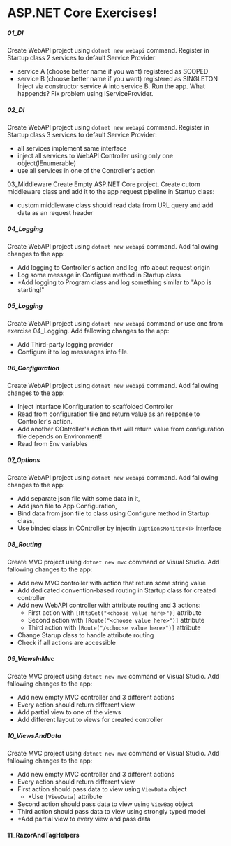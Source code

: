 # ASP.NET Core Exercises!

##### 01_DI
Create WebAPI project using `dotnet new webapi` command. Register in Startup class 2 services to default Service Provider
- service A (choose better name if you want) registered as SCOPED
- service B (choose better name if you want) registered as SINGLETON
Inject via constructor service A into service B.
Run the app.
What happends?
Fix problem using IServiceProvider.

##### 02_DI
Create WebAPI project using `dotnet new webapi` command. Register in Startup class 3 services to default Service Provider:
- all services implement same interface
- inject all services to WebAPI Controller using only one object(IEnumerable<T>)
- use all services in one of the Controller's action

03_Middleware
Create Empty ASP.NET Core project. Create cutom middleware class and add it to the app request pipeline in Startup class:
- custom middleware class should read data from URL query and add data as an request header

##### 04_Logging
Create WebAPI project using `dotnet new webapi` command. Add fallowing changes to the app:
- Add logging to Controller's action and log info about request origin
- Log some message in Configure method in Startup class
- *Add logging to Program class and log something similar to "App is starting!"

##### 05_Logging
Create WebAPI project using `dotnet new webapi` command or use one from exercise 04_Logging. Add fallowing changes to the app:
- Add Third-party logging provider
- Configure it to log messeages into file.

##### 06_Configuration
Create WebAPI project using `dotnet new webapi` command. Add fallowing changes to the app:
- Inject interface IConfiguration to scaffolded Controller 
- Read from configuration file and return value as an response to Controller's action.
- Add another COntroller's action that will return value from configuration file depends on Environment!
- Read from Env variables

##### 07_Options
Create WebAPI project using `dotnet new webapi` command. Add fallowing changes to the app:
- Add separate json file with some data in it,
- Add json file to App Configuration,
- Bind data from json file to class using Configure method in Startup class,
- Use binded class in COntroller by injectin `IOptionsMonitor<T>` interface

##### 08_Routing
Create MVC project using `dotnet new mvc` command or Visual Studio. Add fallowing changes to the app:
- Add new MVC controller with action that return some string value
- Add dedicated convention-based routing in Startup class for created controller
- Add new WebAPI controller with attribute routing and 3 actions:
	- First action with `[HttpGet("<choose value here>")]` attribute
	- Second action with `[Route("<choose value here>")]` attribute
	- Third action with `[Route("/<choose value here>")]` attribute
- Change Starup class to handle attribute routing
- Check if all actions are accessible

##### 09_ViewsInMvc
Create MVC project using `dotnet new mvc` command or Visual Studio. Add fallowing changes to the app:
- Add new empty MVC controller and 3 different actions
- Every action should return different view
- Add partial view to one of the views
- Add different layout to views for created controller

##### 10_ViewsAndData
Create MVC project using `dotnet new mvc` command or Visual Studio. Add fallowing changes to the app:
- Add new empty MVC controller and 3 different actions
- Every action should return different view
- First action should pass data to view using `ViewData` object
  - *Use `[ViewData]` attribute
- Second action should pass data to view using `ViewBag` object
- Third action should pass data to view using strongly typed model
- *Add partial view to every view and pass data

#### 11_RazorAndTagHelpers